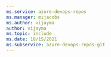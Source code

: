 ```yaml
---
ms.service: azure-devops-repos
ms.manager: mijacobs
ms.author: vijayma
author: vijayma
ms.topic: include
ms.date: 10/15/2021
ms.subservice: azure-devops-repos-git
---
```


 